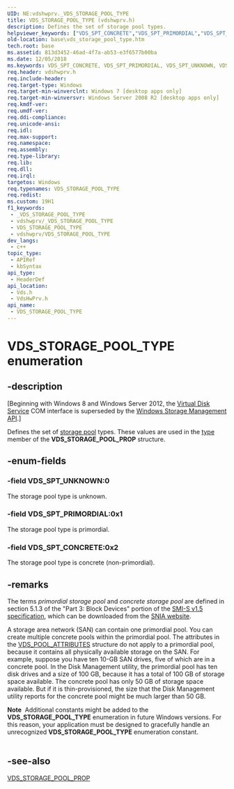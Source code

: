 ```yaml
---
UID: NE:vdshwprv._VDS_STORAGE_POOL_TYPE
title: VDS_STORAGE_POOL_TYPE (vdshwprv.h)
description: Defines the set of storage pool types.
helpviewer_keywords: ["VDS_SPT_CONCRETE","VDS_SPT_PRIMORDIAL","VDS_SPT_UNKNOWN","VDS_STORAGE_POOL_TYPE","VDS_STORAGE_POOL_TYPE enumeration","base.vds_storage_pool_type","vds/VDS_SPT_CONCRETE","vds/VDS_SPT_PRIMORDIAL","vds/VDS_SPT_UNKNOWN","vds/VDS_STORAGE_POOL_TYPE","vdshwprv/VDS_SPT_CONCRETE","vdshwprv/VDS_SPT_PRIMORDIAL","vdshwprv/VDS_SPT_UNKNOWN","vdshwprv/VDS_STORAGE_POOL_TYPE"]
old-location: base\vds_storage_pool_type.htm
tech.root: base
ms.assetid: 813d3452-46ad-4f7a-ab53-e3f6577b00ba
ms.date: 12/05/2018
ms.keywords: VDS_SPT_CONCRETE, VDS_SPT_PRIMORDIAL, VDS_SPT_UNKNOWN, VDS_STORAGE_POOL_TYPE, VDS_STORAGE_POOL_TYPE enumeration, base.vds_storage_pool_type, vds/VDS_SPT_CONCRETE, vds/VDS_SPT_PRIMORDIAL, vds/VDS_SPT_UNKNOWN, vds/VDS_STORAGE_POOL_TYPE, vdshwprv/VDS_SPT_CONCRETE, vdshwprv/VDS_SPT_PRIMORDIAL, vdshwprv/VDS_SPT_UNKNOWN, vdshwprv/VDS_STORAGE_POOL_TYPE
req.header: vdshwprv.h
req.include-header: 
req.target-type: Windows
req.target-min-winverclnt: Windows 7 [desktop apps only]
req.target-min-winversvr: Windows Server 2008 R2 [desktop apps only]
req.kmdf-ver: 
req.umdf-ver: 
req.ddi-compliance: 
req.unicode-ansi: 
req.idl: 
req.max-support: 
req.namespace: 
req.assembly: 
req.type-library: 
req.lib: 
req.dll: 
req.irql: 
targetos: Windows
req.typenames: VDS_STORAGE_POOL_TYPE
req.redist: 
ms.custom: 19H1
f1_keywords:
 - _VDS_STORAGE_POOL_TYPE
 - vdshwprv/_VDS_STORAGE_POOL_TYPE
 - VDS_STORAGE_POOL_TYPE
 - vdshwprv/VDS_STORAGE_POOL_TYPE
dev_langs:
 - c++
topic_type:
 - APIRef
 - kbSyntax
api_type:
 - HeaderDef
api_location:
 - Vds.h
 - VdsHwPrv.h
api_name:
 - VDS_STORAGE_POOL_TYPE
---
```


# VDS_STORAGE_POOL_TYPE enumeration


## -description

<p class="CCE_Message">[Beginning with Windows 8 and Windows Server 2012, the <a href="/windows/desktop/VDS/virtual-disk-service-portal">Virtual Disk Service</a> COM interface is superseded by the <a href="/previous-versions/windows/desktop/stormgmt/windows-storage-management-api-portal">Windows Storage Management API</a>.]

Defines the set of <a href="/windows/desktop/VDS/storage-pool-object">storage pool</a> types. These values are used in the <a href="/windows/desktop/api/vdshwprv/ns-vdshwprv-vds_storage_pool_prop">type</a> member of the <b>VDS_STORAGE_POOL_PROP</b> structure.

## -enum-fields

### -field VDS_SPT_UNKNOWN:0

The storage pool type is unknown.

### -field VDS_SPT_PRIMORDIAL:0x1

The storage pool type is primordial.

### -field VDS_SPT_CONCRETE:0x2

The storage pool type is concrete (non-primordial).

## -remarks

The terms <i>primordial storage pool</i> and <i>concrete storage pool</i> are defined in section 5.1.3 of the "Part 3: Block Devices" portion of the <a href="https://www.snia.org/tech_activities/standards/curr_standards/smi/">SMI-S v1.5 specification</a>, which can be downloaded from the <a href="https://www.snia.org/">SNIA website</a>.

A storage area network (SAN) can contain one primordial pool. You can create multiple concrete pools within the primordial pool. The attributes in the <a href="/windows/desktop/api/vdshwprv/ns-vdshwprv-vds_pool_attributes">VDS_POOL_ATTRIBUTES</a> structure do not apply to a primordial pool, because it contains all physically available storage on the SAN. For example, suppose you have ten 10-GB SAN drives, five of which are in a concrete pool. In the Disk Management utility, the primordial pool has ten disk drives and a size of 100 GB, because it has a total of 100 GB of storage space available. The concrete pool has only 50 GB of storage space available. But if it is thin-provisioned, the size that the Disk Management utility reports for the concrete pool might be much larger than 50 GB.

<div class="alert"><b>Note</b>  Additional constants might be added to the <b>VDS_STORAGE_POOL_TYPE</b> enumeration in future Windows versions. For this reason, your application must be designed to gracefully handle an unrecognized <b>VDS_STORAGE_POOL_TYPE</b> enumeration constant.</div>
<div> </div>

## -see-also

<a href="/windows/desktop/api/vdshwprv/ns-vdshwprv-vds_storage_pool_prop">VDS_STORAGE_POOL_PROP</a>
